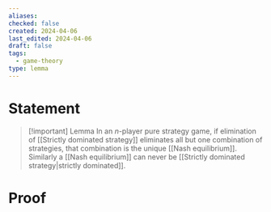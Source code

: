 ```yaml
---
aliases: 
checked: false
created: 2024-04-06
last_edited: 2024-04-06
draft: false
tags:
  - game-theory
type: lemma
---
```

# Statement

> [!important] Lemma
> In an $n$-player pure strategy game, if elimination of [[Strictly dominated strategy]] eliminates all but one combination of strategies, that combination is the unique [[Nash equilibrium]].
> Similarly a [[Nash equilibrium]] can never be [[Strictly dominated strategy|strictly dominated]].

# Proof

